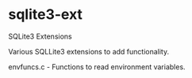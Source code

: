 # sqlite3-ext
SQLite3 Extensions

Various SQLLite3 extensions to add functionality.

envfuncs.c - Functions to read environment variables.

